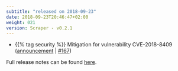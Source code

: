 ```yaml
---
subtitle: "released on 2018-09-23"
date: 2018-09-23T20:46:47+02:00
weight: 021
version: Scraper - v0.2.1
---
```


- {{% tag security %}} Mitigation for vulnerability CVE-2018-8409 ([announcement](https://github.com/aspnet/Announcements/issues/316)
 | [#167](https://github.com/tomkerkhove/promitor/issues/167))

Full release notes can be found [here](https://github.com/tomkerkhove/promitor/releases/tag/0.2.1).
